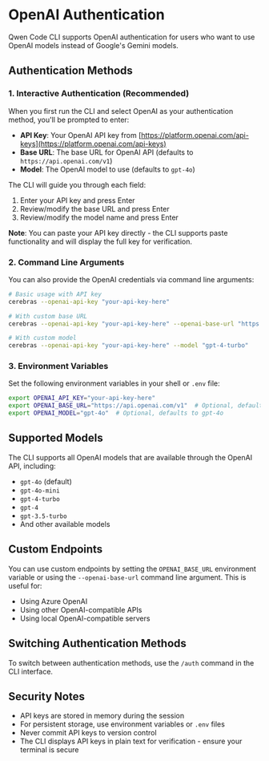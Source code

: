 # OpenAI Authentication

Qwen Code CLI supports OpenAI authentication for users who want to use OpenAI models instead of Google's Gemini models.

## Authentication Methods

### 1. Interactive Authentication (Recommended)

When you first run the CLI and select OpenAI as your authentication method, you'll be prompted to enter:

- **API Key**: Your OpenAI API key from [https://platform.openai.com/api-keys](https://platform.openai.com/api-keys)
- **Base URL**: The base URL for OpenAI API (defaults to `https://api.openai.com/v1`)
- **Model**: The OpenAI model to use (defaults to `gpt-4o`)

The CLI will guide you through each field:

1. Enter your API key and press Enter
2. Review/modify the base URL and press Enter
3. Review/modify the model name and press Enter

**Note**: You can paste your API key directly - the CLI supports paste functionality and will display the full key for verification.

### 2. Command Line Arguments

You can also provide the OpenAI credentials via command line arguments:

```bash
# Basic usage with API key
cerebras --openai-api-key "your-api-key-here"

# With custom base URL
cerebras --openai-api-key "your-api-key-here" --openai-base-url "https://your-custom-endpoint.com/v1"

# With custom model
cerebras --openai-api-key "your-api-key-here" --model "gpt-4-turbo"
```

### 3. Environment Variables

Set the following environment variables in your shell or `.env` file:

```bash
export OPENAI_API_KEY="your-api-key-here"
export OPENAI_BASE_URL="https://api.openai.com/v1"  # Optional, defaults to this value
export OPENAI_MODEL="gpt-4o"  # Optional, defaults to gpt-4o
```

## Supported Models

The CLI supports all OpenAI models that are available through the OpenAI API, including:

- `gpt-4o` (default)
- `gpt-4o-mini`
- `gpt-4-turbo`
- `gpt-4`
- `gpt-3.5-turbo`
- And other available models

## Custom Endpoints

You can use custom endpoints by setting the `OPENAI_BASE_URL` environment variable or using the `--openai-base-url` command line argument. This is useful for:

- Using Azure OpenAI
- Using other OpenAI-compatible APIs
- Using local OpenAI-compatible servers

## Switching Authentication Methods

To switch between authentication methods, use the `/auth` command in the CLI interface.

## Security Notes

- API keys are stored in memory during the session
- For persistent storage, use environment variables or `.env` files
- Never commit API keys to version control
- The CLI displays API keys in plain text for verification - ensure your terminal is secure
